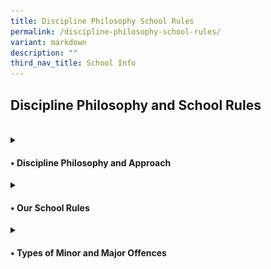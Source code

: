 ```yaml
---
title: Discipline Philosophy School Rules
permalink: /discipline-philosophy-school-rules/
variant: markdown
description: ""
third_nav_title: School Info
---
```

<h2>Discipline Philosophy and School Rules</h2><br>

<details class="isomer-details">
<summary><h4>• Discipline Philosophy and Approach</h4>
</summary><br>

<img style="width: 30%" height="auto" width="30%" alt="School Uniform" src="/images/Discipline/Discipline_Framework.jpg">
</details>
	
<details class="isomer-details">
<summary><h4>• Our School Rules</h4>
</summary>

	Testing 1234
</details>
	
<details class="isomer-details">
<summary><h4>• Types of Minor and Major Offences</h4>
</summary>

	Testing 1234
</details>
